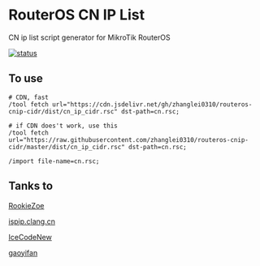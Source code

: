 # RouterOS CN IP List

CN ip list script generator for MikroTik RouterOS

[![status](https://img.shields.io/github/workflow/status/zhanglei0310/routeros-cnip-cidr/cnip-cidr-gen?color=34d058&label=cnip-cidr-gen&logo=github&logoColor=fff)](https://github.com/zhanglei0310/routeros-cnip-cidr/actions/workflows/cnip-cidr-gen.yml)

## To use

```Ros Shell
# CDN, fast
/tool fetch url="https://cdn.jsdelivr.net/gh/zhanglei0310/routeros-cnip-cidr/dist/cn_ip_cidr.rsc" dst-path=cn.rsc;

# if CDN does't work, use this
/tool fetch url="https://raw.githubusercontent.com/zhanglei0310/routeros-cnip-cidr/master/dist/cn_ip_cidr.rsc" dst-path=cn.rsc;

/import file-name=cn.rsc;
```

## Tanks to

[RookieZoe](https://github.com/RookieZoe/routeros-cnip-cidr)

[ispip.clang.cn](https://ispip.clang.cn/)

[IceCodeNew](https://github.com/IceCodeNew/4Share)

[gaoyifan](https://github.com/gaoyifan/china-operator-ip)
